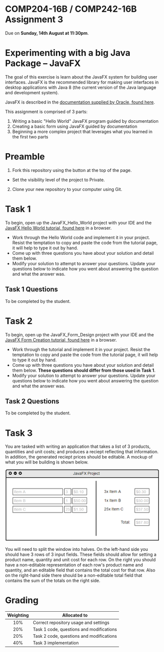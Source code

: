 COMP204-16B / COMP242-16B Assignment 3
======================================

Due on **Sunday, 14th August at 11:30pm**.


Experimenting with a big Java Package – JavaFX
==============================================

The goal of this exercise is learn about the JavaFX system for building user interfaces.
JavaFX is the recommended library for making user interfaces in desktop applications with 
Java 8 (the current version of the Java language and development system).

JavaFX is described in the [documentation supplied by Oracle, found here](http://docs.oracle.com/javase/8/).

This assignment is comprised of 3 parts:
 1. Writing a basic "Hello World" JavaFX program guided by documentation
 2. Creating a basic form using JavaFX guided by documentation
 3. Beginning a more complex project that leverages what you learned in the first two parts


Preamble
========

1. Fork this repository using the button at the top of the page.
  * Set the visibility level of the project to Private.
2. Clone your new repository to your computer using Git.


Task 1
======

To begin, open up the JavaFX\_Hello\_World project with your IDE and the [JavaFX Hello World tutorial, found here](https://docs.oracle.com/javase/8/javafx/get-started-tutorial/hello_world.htm) in a browser.

* Work through the Hello World code and implement it in your project. Resist the temptation to copy and paste the code from the tutorial page, it will help to type it out by hand.
* Come up with three questions you have about your solution and detail them below.
* Modify your solution to attempt to answer your questions. Update your questions below to indicate how you went about answering the question and what the answer was.

Task 1 Questions
----------------

To be completed by the student.


Task 2
======

To begin, open up the JavaFX\_Form\_Design project with your IDE and the [JavaFX Form Creation tutorial, found here](https://docs.oracle.com/javase/8/javafx/get-started-tutorial/form.htm) in a browser.

* Work through the tutorial and implement it in your project. Resist the temptation to copy and paste the code from the tutorial page, it will help to type it out by hand.
* Come up with three questions you have about your solution and detail them below. **These questions should differ from those used in Task 1**.
* Modify your solution to attempt to answer your questions. Update your questions below to indicate how you went about answering the question and what the answer was.

Task 2 Questions
----------------

To be completed by the student.


Task 3
======

You are tasked with writing an application that takes a list of 3 products, quantities and unit costs; and produces a reciept reflecting that information.  
In addition, the generated reciept prices should be editable. A mockup of what you will be building is shown below.

![Example interface](images/project.PNG)

You will need to split the window into halves. On the left-hand side you should
have 3 rows of 3 input fields. These fields should allow for setting a product
name, quantity and unit cost for each row. On the right you should have a 
non-editable representation of each row's product name and quantity, and an 
editable field that contains the total cost for that row.  Also on the 
right-hand side there should be a non-editable total field that contains the sum
of the totals on the right side.


Grading
=======

| Weighting | Allocated to |
|:----------:|------|
| 10% | Correct repository usage and settings |
| 20% | Task 1 code, questions and modifications |
| 20% | Task 2 code, questions and modifications |
| 40% | Task 3 implementation |
